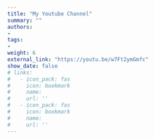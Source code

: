 ```yaml
---
title: "My Youtube Channel"
summary: ""
authors:
- 
tags:
- 
weight: 6
external_link: "https://youtu.be/w7Ft2ymGmfc"
show_date: false
# links:
#   - icon_pack: fas
#     icon: bookmark
#     name: 
#     url: ''
#   - icon_pack: fas
#     icon: bookmark
#     name: 
#     url: ''
---
```



